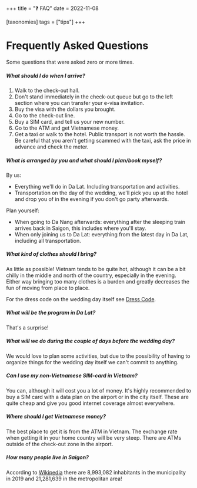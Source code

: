 +++
title = "❓ FAQ"
date = 2022-11-08

[taxonomies]
tags = ["tips"]
+++

# Frequently Asked Questions

Some questions that were asked zero or more times.

##### What should I do when I arrive?

1. Walk to the check-out hall.
1. Don't stand immediately in the check-out queue but go to the left section where you can transfer your e-visa invitation.
1. Buy the visa with the dollars you brought.
1. Go to the check-out line.
1. Buy a SIM card, and tell us your new number.
1. Go to the ATM and get Vietnamese money.
1. Get a taxi or walk to the hotel. Public transport is not worth the hassle. Be careful that you aren't getting scammed with the taxi, ask the price in advance and check the meter.

##### What is arranged by you and what should I plan/book myself?

By us:

- Everything we'll do in Da Lat. Including transportation and activities.
- Transportation on the day of the wedding, we'll pick you up at the hotel and drop you of in the evening if you don't go party afterwards.

Plan yourself:

- When going to Da Nang afterwards: everything after the sleeping train arrives back in Saigon, this includes where you'll stay.
- When only joining us to Da Lat: everything from the latest day in Da Lat, including all transportation.

##### What kind of clothes should I bring?

As little as possible! Vietnam tends to be quite hot, although it can be a bit chilly in the middle and north of the country, especially in the evening. Either way bringing too many clothes is a burden and greatly decreases the fun of moving from place to place.

For the dress code on the wedding day itself see [Dress Code](../costume).

##### What will be the program in Da Lat?

That's a surprise!

##### What will we do during the couple of days before the wedding day?

We would love to plan some activities, but due to the possibility of having to organize things for the wedding day itself we can't commit to anything.

##### Can I use my non-Vietnamese SIM-card in Vietnam?

You can, although it will cost you a lot of money. It's highly recommended to buy a SIM card with a data plan on the airport or in the city itself. These are quite cheap and give you good internet coverage almost everywhere.

##### Where should I get Vietnamese money?

The best place to get it is from the ATM in Vietnam. The exchange rate when getting it in your home country will be very steep. There are ATMs outside of the check-out zone in the airport.

##### How many people live in Saigon?

According to [Wikipedia](https://wikiless.org/wiki/Ho_Chi_Minh_City) there are 8,993,082 inhabitants in the municipality in 2019 and 21,281,639 in the metropolitan area!
